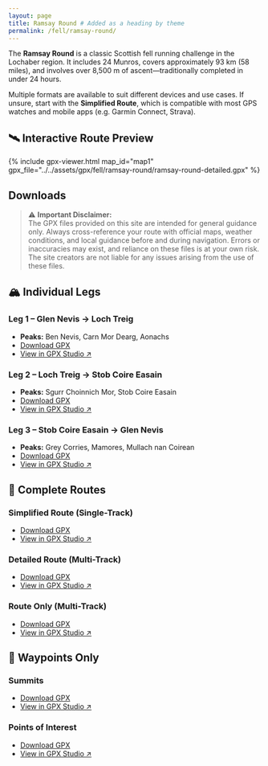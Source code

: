 ```yaml
---
layout: page
title: Ramsay Round # Added as a heading by theme
permalink: /fell/ramsay-round/
---
```


The **Ramsay Round** is a classic Scottish fell running challenge in the Lochaber region. It includes 24 Munros, covers approximately 93 km (58 miles), and involves over 8,500 m of ascent—traditionally completed in under 24 hours.

Multiple formats are available to suit different devices and use cases. If unsure, start with the **Simplified Route**, which is compatible with most GPS watches and mobile apps (e.g. Garmin Connect, Strava).

## 🛰️ Interactive Route Preview

{% include gpx-viewer.html map_id="map1" gpx_file="../../assets/gpx/fell/ramsay-round/ramsay-round-detailed.gpx" %}

## Downloads

> ⚠️ **Important Disclaimer:**  
> The GPX files provided on this site are intended for general guidance only. Always cross-reference your route with official maps, weather conditions, and local guidance before and during navigation. Errors or inaccuracies may exist, and reliance on these files is at your own risk. The site creators are not liable for any issues arising from the use of these files.

## 🏔 Individual Legs

### Leg 1 – Glen Nevis → Loch Treig
- **Peaks:** Ben Nevis, Carn Mor Dearg, Aonachs  
- [Download GPX](../../assets/gpx/fell/ramsay-round/ramsay-round-leg-1.gpx)  
- [View in GPX Studio ↗](https://gpx.studio/app?files=["https://thomasturrell.github.io/running-routes/assets/gpx/fell/ramsay-round/ramsay-round-leg-1.gpx"])

### Leg 2 – Loch Treig → Stob Coire Easain
- **Peaks:** Sgurr Choinnich Mor, Stob Coire Easain  
- [Download GPX](../../assets/gpx/fell/ramsay-round/ramsay-round-leg-2.gpx)  
- [View in GPX Studio ↗](https://gpx.studio/app?files=["https://thomasturrell.github.io/running-routes/assets/gpx/fell/ramsay-round/ramsay-round-leg-2.gpx"])

### Leg 3 – Stob Coire Easain → Glen Nevis
- **Peaks:** Grey Corries, Mamores, Mullach nan Coirean  
- [Download GPX](../../assets/gpx/fell/ramsay-round/ramsay-round-leg-3.gpx)  
- [View in GPX Studio ↗](https://gpx.studio/app?files=["https://thomasturrell.github.io/running-routes/assets/gpx/fell/ramsay-round/ramsay-round-leg-3.gpx"])

## 🔁 Complete Routes

### Simplified Route (Single-Track)
- [Download GPX](../../assets/gpx/fell/ramsay-round/ramsay-round-simplified.gpx)  
- [View in GPX Studio ↗](https://gpx.studio/app?files=["https://thomasturrell.github.io/running-routes/assets/gpx/fell/ramsay-round/ramsay-round-simplified.gpx"])

### Detailed Route (Multi-Track)
- [Download GPX](../../assets/gpx/fell/ramsay-round/ramsay-round-detailed.gpx)  
- [View in GPX Studio ↗](https://gpx.studio/app?files=["https://thomasturrell.github.io/running-routes/assets/gpx/fell/ramsay-round/ramsay-round-detailed.gpx"])

### Route Only (Multi-Track)
- [Download GPX](../../assets/gpx/fell/ramsay-round/ramsay-round-track.gpx)  
- [View in GPX Studio ↗](https://gpx.studio/app?files=["https://thomasturrell.github.io/running-routes/assets/gpx/fell/ramsay-round/ramsay-round-track.gpx"])

## 📍 Waypoints Only

### Summits
- [Download GPX](../../assets/gpx/fell/ramsay-round/ramsay-round-summits.gpx)  
- [View in GPX Studio ↗](https://gpx.studio/app?files=["https://thomasturrell.github.io/running-routes/assets/gpx/fell/ramsay-round/ramsay-round-summits.gpx"])

### Points of Interest
- [Download GPX](../../assets/gpx/fell/ramsay-round/ramsay-round-points-of-interest.gpx)  
- [View in GPX Studio ↗](https://gpx.studio/app?files=["https://thomasturrell.github.io/running-routes/assets/gpx/fell/ramsay-round/ramsay-round-points-of-interest.gpx"])
